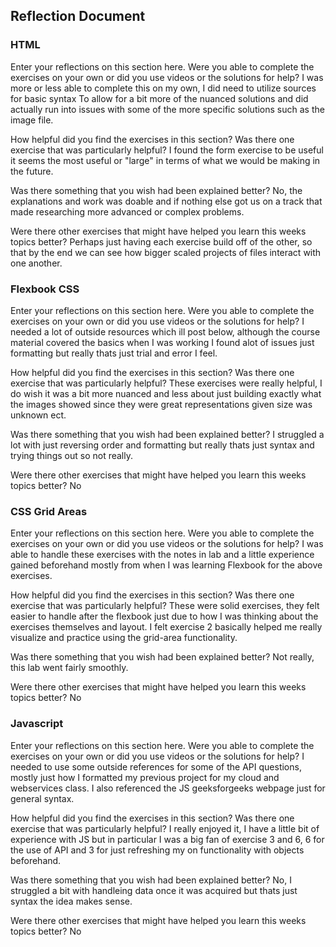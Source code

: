 ## Reflection Document

### HTML

Enter your reflections on this section here.
Were you able to complete the exercises on your own or did you use videos or the solutions for help?
I was more or less able to complete this on my own, I did need to utilize sources for basic syntax
To allow for a bit more of the nuanced solutions and did actually run into issues with some of the
more specific solutions such as the image file.

How helpful did you find the exercises in this section? Was there one exercise that was particularly helpful?
I found the form exercise to be useful it seems the most useful or "large" in terms of what we
would be making in the future.

Was there something that you wish had been explained better?
No, the explanations and work was doable and if nothing else got us on a track that made researching
more advanced or complex problems.

Were there other exercises that might have helped you learn this weeks topics better?
Perhaps just having each exercise build off of the other, so that by the end we can see how
bigger scaled projects of files interact with one another.

### Flexbook CSS

Enter your reflections on this section here.
Were you able to complete the exercises on your own or did you use videos or the solutions for help?
I needed a lot of outside resources which ill post below, although the course material covered the basics
when I was working I found alot of issues just formatting but really thats just trial and error I feel.

How helpful did you find the exercises in this section? Was there one exercise that was particularly helpful?
These exercises were really helpful, I do wish it was a bit more nuanced and less about just building exactly
what the images showed since they were great representations given size was unknown ect.

Was there something that you wish had been explained better?
I struggled a lot with just reversing order and formatting but really thats just syntax and trying things out
so not really.

Were there other exercises that might have helped you learn this weeks topics better?
No

### CSS Grid Areas

Enter your reflections on this section here.
Were you able to complete the exercises on your own or did you use videos or the solutions for help?
I was able to handle these exercises with the notes in lab and a little experience gained beforehand mostly
from when I was learning Flexbook for the above exercises.

How helpful did you find the exercises in this section? Was there one exercise that was particularly helpful?
These were solid exercises, they felt easier to handle after the flexbook just due to how I was thinking about
the exercises themselves and layout. I felt exercise 2 basically helped me really visualize and practice using
the grid-area functionality.

Was there something that you wish had been explained better?
Not really, this lab went fairly smoothly.

Were there other exercises that might have helped you learn this weeks topics better?
No

### Javascript

Enter your reflections on this section here.
Were you able to complete the exercises on your own or did you use videos or the solutions for help?
I needed to use some outside references for some of the API questions, mostly just how I formatted my previous
project for my cloud and webservices class. I also referenced the JS geeksforgeeks webpage just for general
syntax.

How helpful did you find the exercises in this section? Was there one exercise that was particularly helpful?
I really enjoyed it, I have a little bit of experience with JS but in particular I was a big fan of exercise 3
and 6, 6 for the use of API and 3 for just refreshing my on functionality with objects beforehand.

Was there something that you wish had been explained better?
No, I struggled a bit with handleing data once it was acquired but thats just syntax the idea makes sense.

Were there other exercises that might have helped you learn this weeks topics better?
No
